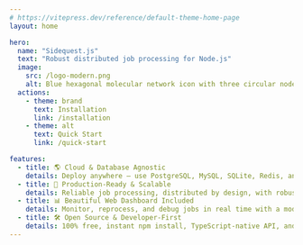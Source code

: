 ```yaml
---
# https://vitepress.dev/reference/default-theme-home-page
layout: home

hero:
  name: "Sidequest.js"
  text: "Robust distributed job processing for Node.js"
  image:
    src: /logo-modern.png
    alt: Blue hexagonal molecular network icon with three circular nodes, featuring a strong gradient with a bright, light-blue highlight, on a transparent background.
  actions:
    - theme: brand
      text: Installation
      link: /installation
    - theme: alt
      text: Quick Start
      link: /quick-start

features:
  - title: 🌎 Cloud & Database Agnostic
    details: Deploy anywhere – use PostgreSQL, MySQL, SQLite, Redis, and soon MongoDB. Migrate clouds or infra with zero friction. No vendor lock-in, ever.
  - title: 🚀 Production-Ready & Scalable
    details: Reliable job processing, distributed by design, with robust scheduling and retries. Trusted for mission-critical workloads, from startups to enterprise.
  - title: 📊 Beautiful Web Dashboard Included
    details: Monitor, reprocess, and debug jobs in real time with a modern dashboard – Ready to use out of the box, no hidden paywalls.
  - title: 🛠️ Open Source & Developer-First
    details: 100% free, instant npm install, TypeScript-native API, and clear docs. Built for rapid adoption by ambitious teams.
---
```

